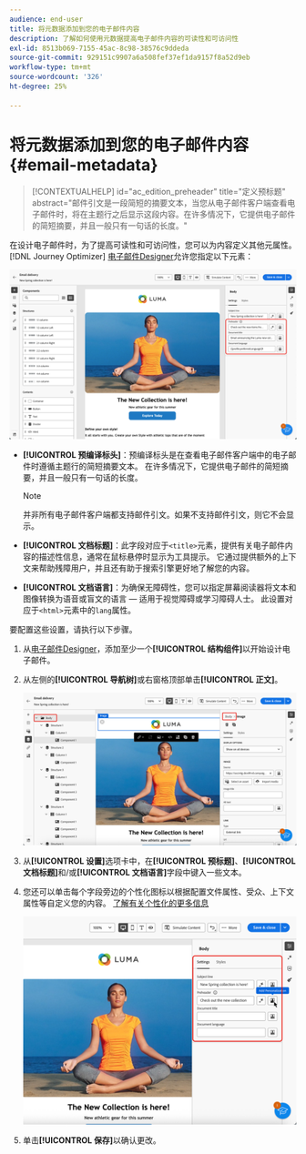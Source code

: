 ```yaml
---
audience: end-user
title: 将元数据添加到您的电子邮件内容
description: 了解如何使用元数据提高电子邮件内容的可读性和可访问性
exl-id: 8513b069-7155-45ac-8c98-38576c9ddeda
source-git-commit: 929151c9907a6a508fef37ef1da9157f8a52d9eb
workflow-type: tm+mt
source-wordcount: '326'
ht-degree: 25%

---
```


# 将元数据添加到您的电子邮件内容 {#email-metadata}

>[!CONTEXTUALHELP]
>id="ac_edition_preheader"
>title="定义预标题"
>abstract="邮件引文是一段简短的摘要文本，当您从电子邮件客户端查看电子邮件时，将在主题行之后显示这段内容。在许多情况下，它提供电子邮件的简短摘要，并且一般只有一句话的长度。"

在设计电子邮件时，为了提高可读性和可访问性，您可以为内容定义其他元属性。 [!DNL Journey Optimizer] [电子邮件Designer](get-started-email-designer.md)允许您指定以下元素：

![](assets/email_body_settings_ex.png)

* **[!UICONTROL 预编译标头]**：预编译标头是在查看电子邮件客户端中的电子邮件时遵循主题行的简短摘要文本。 在许多情况下，它提供电子邮件的简短摘要，并且一般只有一句话的长度。

  >[!NOTE]
  >
  >并非所有电子邮件客户端都支持邮件引文。如果不支持邮件引文，则它不会显示。

* **[!UICONTROL 文档标题]**：此字段对应于`<title>`元素，提供有关电子邮件内容的描述性信息，通常在鼠标悬停时显示为工具提示。 它通过提供额外的上下文来帮助残障用户，并且还有助于搜索引擎更好地了解您的内容。

* **[!UICONTROL 文档语言]**：为确保无障碍性，您可以指定屏幕阅读器将文本和图像转换为语音或盲文的语言 — 适用于视觉障碍或学习障碍人士。 此设置对应于`<html>`元素中的`lang`属性。

要配置这些设置，请执行以下步骤。

1. 从[电子邮件Designer](create-email-content.md)，添加至少一个&#x200B;**[!UICONTROL 结构组件]**&#x200B;以开始设计电子邮件。

1. 从左侧的&#x200B;**[!UICONTROL 导航树]**&#x200B;或右窗格顶部单击&#x200B;**[!UICONTROL 正文]**。

   ![](assets/email_body.png)

1. 从&#x200B;**[!UICONTROL 设置]**&#x200B;选项卡中，在&#x200B;**[!UICONTROL 预标题]**、**[!UICONTROL 文档标题]**&#x200B;和/或&#x200B;**[!UICONTROL 文档语言]**&#x200B;字段中键入一些文本。

1. 您还可以单击每个字段旁边的个性化图标以根据配置文件属性、受众、上下文属性等自定义您的内容。 [了解有关个性化的更多信息](../personalization/gs-personalization.md)

   ![](assets/email_body_settings.png)

1. 单击&#x200B;**[!UICONTROL 保存]**&#x200B;以确认更改。